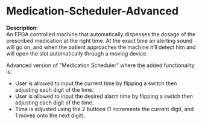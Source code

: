# Medication-Scheduler-Advanced

**Description:**
<br/>An FPGA controlled machine that automatically dispenses the dosage of the prescribed medication at the right time. At the exact time an alerting sound will go on, and when the patient approaches the machine it’ll detect him and will open the slot automatically through a moving device.

Advanced version of "Medication Scheduler" where the added functionality is: <br/>
- User is allowed to input the current time by flipping a switch then adjusting each digit of the time.
- User is allowed to input the desired alarm time by flipping a switch then adjusting each digit of the time.
- Time is adjusted using the 2 buttons (1 increments the current digit, and 1 moves onto the next digit).
